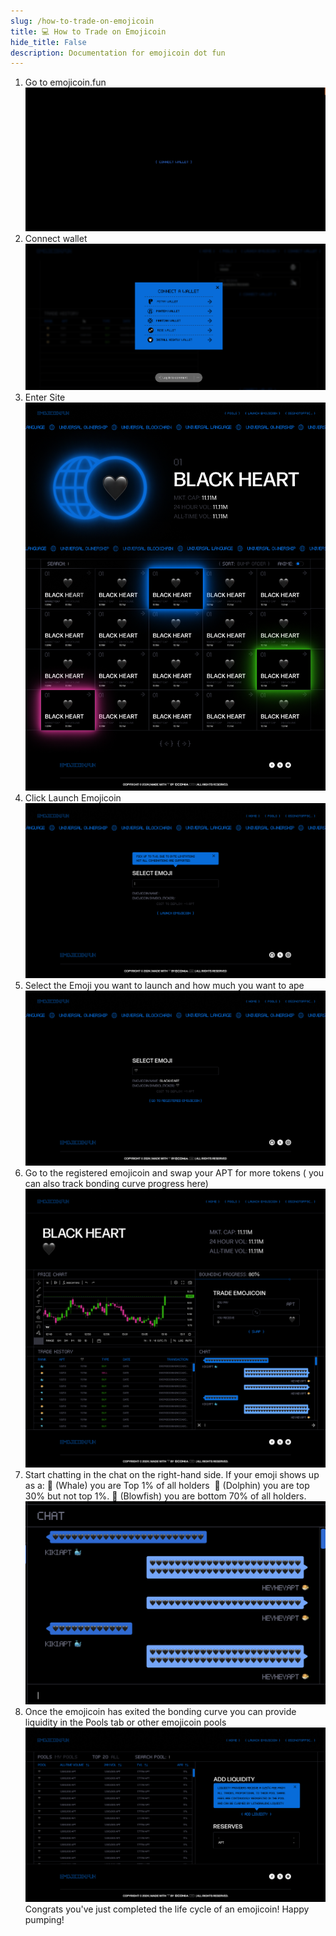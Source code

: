 ```yaml
---
slug: /how-to-trade-on-emojicoin
title: 💻 How to Trade on Emojicoin
hide_title: False
description: Documentation for emojicoin dot fun
---
```

1. Go to emojicoin.fun
![how1](./images/how1.png "how1")
2. Connect wallet
![how2](./images/how2.png "how2")
3. Enter Site
![how3](./images/how3.png "how3")
4. Click Launch Emojicoin
![how4](./images/how4.png "how4")
5. Select the Emoji you want to launch and how much you want to ape
![how5](./images/how5.png "how5")
6. Go to the registered emojicoin and swap your APT for more tokens ( you can also track bonding curve progress here)
![how6](./images/how6.png "how6")
7. Start chatting in the chat on the right-hand side. If your emoji shows up as a:
🐳 (Whale) you are Top 1% of all holders  
🐬 (Dolphin)  you are top 30% but not top 1%.
🐡 (Blowfish) you are bottom 70% of all holders.
![how7](./images/how7.png "how7")
8. Once the emojicoin has exited the bonding curve you can provide liquidity in the Pools tab or other emojicoin pools
![how8](./images/how8.png "how8")
Congrats you've just completed the life cycle of an emojicoin! Happy pumping!